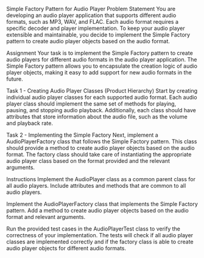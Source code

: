 Simple Factory Pattern for Audio Player
Problem Statement
You are developing an audio player application that supports different audio formats, such as MP3, WAV, and FLAC. Each audio format requires a specific decoder and player implementation. To keep your audio player extensible and maintainable, you decide to implement the Simple Factory pattern to create audio player objects based on the audio format.

Assignment
Your task is to implement the Simple Factory pattern to create audio players for different audio formats in the audio player application. The Simple Factory pattern allows you to encapsulate the creation logic of audio player objects, making it easy to add support for new audio formats in the future.

Task 1 - Creating Audio Player Classes (Product Hierarchy)
Start by creating individual audio player classes for each supported audio format. Each audio player class should implement the same set of methods for playing, pausing, and stopping audio playback. Additionally, each class should have attributes that store information about the audio file, such as the volume and playback rate.

Task 2 - Implementing the Simple Factory
Next, implement a AudioPlayerFactory class that follows the Simple Factory pattern. This class should provide a method to create audio player objects based on the audio format. The factory class should take care of instantiating the appropriate audio player class based on the format provided and the relevant arguments.

Instructions
Implement the AudioPlayer class as a common parent class for all audio players. Include attributes and methods that are common to all audio players.

Implement the AudioPlayerFactory class that implements the Simple Factory pattern. Add a method to create audio player objects based on the audio format and relevant arguments.

Run the provided test cases in the AudioPlayerTest class to verify the correctness of your implementation. The tests will check if all audio player classes are implemented correctly and if the factory class is able to create audio player objects for different audio formats.